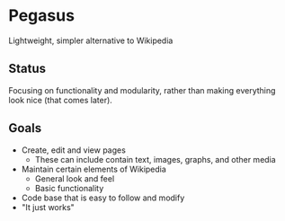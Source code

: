 # Pegasus

Lightweight, simpler alternative to Wikipedia

## Status

Focusing on functionality and modularity, rather than making everything look nice (that comes later).

## Goals

- Create, edit and view pages
  - These can include contain text, images, graphs, and other media
- Maintain certain elements of Wikipedia
  - General look and feel
  - Basic functionality
- Code base that is easy to follow and modify
- "It just works"
